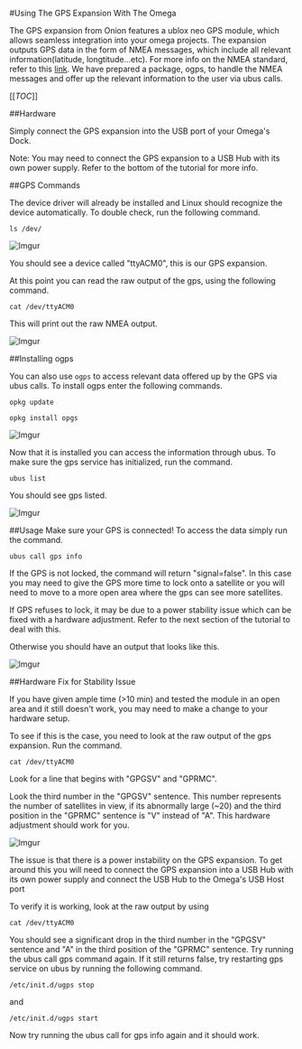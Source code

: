 #Using The GPS Expansion With The Omega

The GPS expansion from Onion features a ublox neo GPS module, which allows seamless integration into your omega projects. The expansion outputs GPS data in the form of NMEA messages, which include all relevant information(latitude, longtitude...etc). For more info on the NMEA standard, refer to this [link](http://www.gpsinformation.org/dale/nmea.htm). We have prepared a package, ogps, to handle the NMEA messages and offer up the relevant information to the user via ubus calls. 

[[_TOC_]]

[//]: # (Hardware Setup)
##Hardware 

Simply connect the GPS expansion into the USB port of your Omega's Dock.

Note: 
You may need to connect the GPS expansion to a USB Hub with its own power supply. Refer to the bottom of the tutorial for more info. 

##GPS Commands

The device driver will already be installed and Linux should recognize the device automatically. To double check, run the following command.

```
ls /dev/
```

![Imgur](http://i.imgur.com/dHn2YfE.png)

You should see a device called "ttyACM0", this is our GPS expansion.

At this point you can read the raw output of the gps, using the following command.

```
cat /dev/ttyACM0
```
This will print out the raw NMEA output. 

![Imgur](http://i.imgur.com/PjMzWWQ.png)

[//]: # (Installation)
##Installing ogps

You can also use `ogps` to access relevant data offered up by the GPS via ubus calls. To install ogps enter the following commands. 

```
opkg update 
```
```
opkg install opgs
```

![Imgur](http://i.imgur.com/SLxB7QJ.png)

Now that it is installed you can access the information through ubus. To make sure the gps service has initialized, run the command.

```
ubus list 
```
You should see gps listed. 

![Imgur](http://i.imgur.com/iqhoqut.png)

[//]: # (Usage)
##Usage
Make sure your GPS is connected! To access the data simply run the command.

```
ubus call gps info
```
If the GPS is not locked, the command will return "signal=false". In this case you may need to give the GPS more time to lock onto a satellite or you will need to move to a more open area where the gps can see more satellites. 

If GPS refuses to lock, it may be due to a power stability issue which can be fixed with a hardware adjustment. Refer to the next section of the tutorial to deal with this. 


Otherwise you should have an output that looks like this.

![Imgur](http://i.imgur.com/OHiEx6F.png)

[//]: # (Hardware fix for stability issue)
##Hardware Fix for Stability Issue

If you have given ample time (>10 min) and tested the module in an open area and it still doesn't work, you may need to make a change to your hardware setup. 

To see if this is the case, you need to look at the raw output of the gps expansion. Run the command. 

```
cat /dev/ttyACM0
```

Look for a line that begins with "GPGSV" and "GPRMC". 

Look the third number in the "GPGSV" sentence. This number represents the number of satellites in view, if its abnormally large (~20) and the third position in the "GPRMC" sentence is "V" instead of "A". This hardware adjustment should work for you. 

![Imgur](http://i.imgur.com/9uzG1oO.png)

The issue is that there is a power instability on the GPS expansion. To get around this you will need to connect the GPS expansion into a USB Hub with its own power supply and connect the USB Hub to the Omega's USB Host port

To verify it is working, look at the raw output by using

```
cat /dev/ttyACM0
```
You should see a significant drop in the third number in the "GPGSV" sentence and "A" in the third position of the "GPRMC" sentence. Try running the ubus call gps command again. If it still returns false, try restarting gps service on ubus by running the following command. 

```
/etc/init.d/ugps stop
```

and 

```
/etc/init.d/ugps start
```

Now try running the ubus call for gps info again and it should work. 



